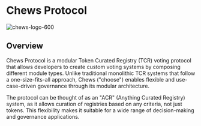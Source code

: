 # Chews Protocol

![chews-logo-600](https://github.com/user-attachments/assets/17d00515-e989-4583-af2d-a4989279ca30)

## Overview

Chews Protocol is a modular Token Curated Registry (TCR) voting protocol that allows developers to create custom voting systems by composing different module types. Unlike traditional monolithic TCR systems that follow a one-size-fits-all approach, Chews ("choose") enables flexible and use-case-driven governance through its modular architecture.

The protocol can be thought of as an "ACR" (Anything Curated Registry) system, as it allows curation of registries based on any criteria, not just tokens. This flexibility makes it suitable for a wide range of decision-making and governance applications.
